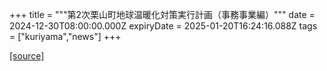 +++
title = """第2次栗山町地球温暖化対策実行計画（事務事業編）"""
date = 2024-12-30T08:00:00.000Z
expiryDate = 2025-01-20T16:24:16.088Z
tags = ["kuriyama","news"]
+++


[[source]](https://www.town.kuriyama.hokkaido.jp/site/-/29862.html)
